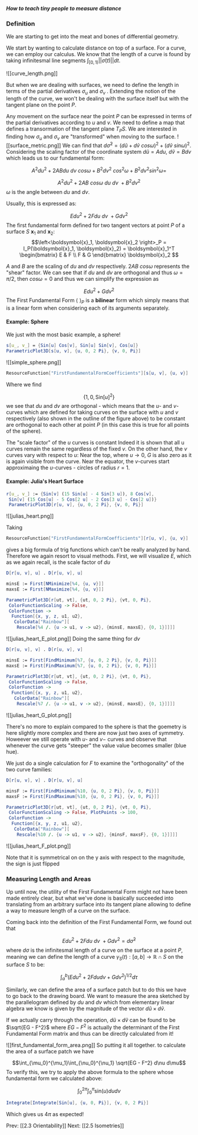 #### *How to teach tiny people to measure distance*


### Definition

We are starting to get into the meat and bones of differential geometry.

We start by wanting to calculate distance on top of a surface. For a curve, we can employ our calculus. We know that the length of a curve is found by taking infinitesmal line segments  $\int_{[0, 1)} \rvert\lvert \dot \sigma (t) \rvert\lvert dt$.

![[curve_length.png]]

But when we are dealing with surfaces, we need to define the length in terms of the partial derivatives $\sigma_u$ and $\sigma_v$ . Extending the notion of the length of the curve, we won't be dealing with the surface itself but with the tangent plane on the point $P$. 

Any movement on the surface near the point $P$ can be expressed in terms of the partial derivatives according to $u$ and $v$. We need to define a map that defines a transormation of the tangent plane $T_PS$. We are interested in finding how $\sigma_u$ and $\sigma_v$ are "transformed" when moving to the surface.
![[surface_metric.png]]
We can find that $d \tilde{\sigma} ^2 = (d \tilde u + d \tilde{v}\ cos\omega)^2 + (d\tilde{v}\ sin\omega)^2$. Considering the scaling factor of the coordinate system $d \tilde{u} = A du$, $d \tilde{v} = B dv$  which leads us to our fundamental form:

$$A^2 du^2 + 2AB du\ dv\ cos\omega + B^2dv^2\ cos^2 \omega + B^2dv^2 sin^2\omega = $$

$$A^2du^2 + 2AB\ cos\omega\ du\ dv\ + B^2 dv^2 $$
$\omega$ is the angle between $du$ and $dv$.

Usually, this is expressed as:

$$Edu^2 + 2F du\ dv\ + G dv^2 $$
The first fundamental form defined for two tangent vectors at point $P$ of a surface $S$ $\boldsymbol{x}_1$ and $\boldsymbol{x}_2$:
$$\left<\boldsymbol{x}_1, \boldsymbol{x}_2 \right>_P = I_P(\boldsymbol{x}_1, \boldsymbol{x}_2) = \boldsymbol{x}_1^T 
\begin{bmatrix}
E & F \\
F & G
\end{bmatrix}
\boldsymbol{x}_2
$$

$A$ and $B$ are the scaling of $du$ and $dv$ respectively. $2AB\ cos{\omega}$ represents the "shear" factor. We can see that if $du$ and $dv$ are orthogonal and thus $\omega = \pi/2$, then $cos{\omega} = 0$ and thus we can simplify the expression as 

$$Edu^2 + G dv^2 $$
The First Fundamental Form $\left<\ \right>_P$ is a **bilinear** form which simply means that is a linear form when considering each of its arguments separately.

#### Example: Sphere

We just with the most basic example, a sphere!

```mathematica
s[u_, v_] = {Sin[u] Cos[v], Sin[u] Sin[v], Cos[u]}
ParametricPlot3D[s[u, v], {u, 0, 2 Pi}, {v, 0, Pi}]
```

![[simple_sphere.png]]

```mathematica
ResourceFunction["FirstFundamentalFormCoefficients"][s[u, v], {u, v}]
```

Where we find

$$\{1, 0, \text{Sin}[u]^2\}$$
we see that $du$ and $dv$ are orthogonal - which means that the $u$- and $v$-curves which are defined for taking curves on the surface with $u$ and $v$ respectively (also shown in the outline of the figure above) to be constant are orthogonal to each other at point $P$ (in this case this is true for all points of the sphere). 

The "scale factor" of the $u$ curves is constant Indeed it is shown that all u curves remain the same regardless of the fixed $v$. On the other hand, the $v$ curves vary with respect to $u$: Near the top, where $u\rightarrow 0$, $G$ is also zero as it is again visible from the curve. Near the equator, the $v$-curves start approximaing the $u$-curves - circles of radius $r=1$.

#### Example: Julia's Heart Surface

```mathematica
r[u_, v_] := {Sin[v] (15 Sin[u] - 4 Sin[3 u]), 8 Cos[v], 
 Sin[v] (15 Cos[u] - 5 Cos[2 u] - 2 Cos[3 u] - Cos[2 u])}
 ParametricPlot3D[r[u, v], {u, 0, 2 Pi}, {v, 0, Pi}]
```

![[julias_heart.png]]

Taking 

```mathematica
ResourceFunction["FirstFundamentalFormCoefficients"][r[u, v], {u, v}]
```
gives a big formula of trig functions which can't be really analyzed by hand. Therefore we again resort to visual methods. First, we will visualize $E$, which as we again recall, is the scale factor of $du$ 

```mathematica
D[r[u, v], u] . D[r[u, v], u]
```

```mathematica
minsE := First[NMinimize[%4, {u, v}]] 
maxsE := First[NMaximize[%4, {u, v}]] 

ParametricPlot3D[r[ut, vt], {ut, 0, 2 Pi}, {vt, 0, Pi}, 
 ColorFunctionScaling -> False, 
 ColorFunction -> 
  Function[{x, y, z, u1, u2}, 
   ColorData["Rainbow"][
    Rescale[%4 /. {u -> u1, v -> u2}, {minsE, maxsE}, {0, 1}]]]]
```

![[julias_heart_E_plot.png]]
Doing the same thing for $dv$
```mathematica
D[r[u, v], v] . D[r[u, v], v]
```

```mathematica
minsE := First[FindMinimum[%7, {u, 0, 2 Pi}, {v, 0, Pi}]]
maxsE := First[FindMaximum[%7, {u, 0, 2 Pi}, {v, 0, Pi}]]
```

```mathematica
ParametricPlot3D[r[ut, vt], {ut, 0, 2 Pi}, {vt, 0, Pi}, 
 ColorFunctionScaling -> False, 
 ColorFunction -> 
  Function[{x, y, z, u1, u2}, 
   ColorData["Rainbow"][
    Rescale[%7 /. {u -> u1, v -> u2}, {minsE, maxsE}, {0, 1}]]]]
```
![[julias_heart_G_plot.png]]

There's no more to explain compared to the sphere is that the goemetry is here slightly more complex and there are now just two axes of symmetry. Howeever we still operate with $u$- and $v-$ curves and observe that whenever the curve gets "steeper" the value value becomes smaller (blue hue). 

We just do a single calculation for $F$ to examine the "orthogonality" of the two curve families:

```mathematica
D[r[u, v], v] . D[r[u, v], u]
```

```mathematica
minsF := First[FindMinimum[%10, {u, 0, 2 Pi}, {v, 0, Pi}]]
maxsF := First[FindMaximum[%10, {u, 0, 2 Pi}, {v, 0, Pi}]]
```

```mathematica
ParametricPlot3D[r[ut, vt], {ut, 0, 2 Pi}, {vt, 0, Pi}, 
 ColorFunctionScaling -> False, PlotPoints -> 100, 
 ColorFunction -> 
  Function[{x, y, z, u1, u2}, 
   ColorData["Rainbow"][
    Rescale[%10 /. {u -> u1, v -> u2}, {minsF, maxsF}, {0, 1}]]]]
```
![[julias_heart_F_plot.png]]

Note that it is symmetrical on on the y axis with respect to the magnitude, the sign is just flipped

### Measuring Length and Areas

Up until now, the utility of the First Fundamental Form might not have been made entirely clear, but what we've done is basically succeeded into translating from an arbitrary surface into its tangent plane allowing to define a way to measure length of a curve on the surface.

Coming back into the definition of the First Fundamental Form, we found out that

$$Edu^2 + 2F du\ dv\ + G dv^2 = d\tilde\sigma^2$$
where $d\sigma$ is the infinitesmal length of a curve on the surface at a point $P$, meaning we can define the length of a curve $\gamma_S(t):[a, b] \rightarrow \mathbb{R}\cap S$ on the surface $S$ to be:

$$\int_a^b (Edu^2 + 2Fdudv + Gdv^2)^{1/2} d\tau$$

Similarly, we can define the area of a surface patch but to do this we have to go back to the drawing board. We want to measure the area sketched by the parallelogram defined by $du$ and $dv$  which from elementary linear algebra we know is given by the magnitude of the vector $d\tilde{u}\times d\tilde{v}$. 

If we actually carry through the operation, $d\tilde{u}\times d\tilde{v}$ can be found to be $\sqrt{EG - F^2}$ where $EG - F^2$ is actually the determinant of the First Fundamental Form matrix and thus can be directly calculated from it!

![[first_fundamental_form_area.png]]
So putting it all together. to calculate the area of a surface patch we have

$$\int_{\mu_0}^{\mu_1}\int_{\nu_0}^{\nu_1} \sqrt{EG - F^2} d\nu d\mu$$
To verify this, we try to apply the above formula to the sphere whose fundamental form we calculated above:

$$\int_0^{2\pi}\int_0^{\pi}\text{sin}(u)dudv$$
```mathematica
Integrate[Integrate[Sin[u], {u, 0, Pi}], {v, 0, 2 Pi}]
```
Which gives us $4\pi$ as expected!


Prev: [[2.3 Orientability]]
Next: [[2.5 Isometries]]